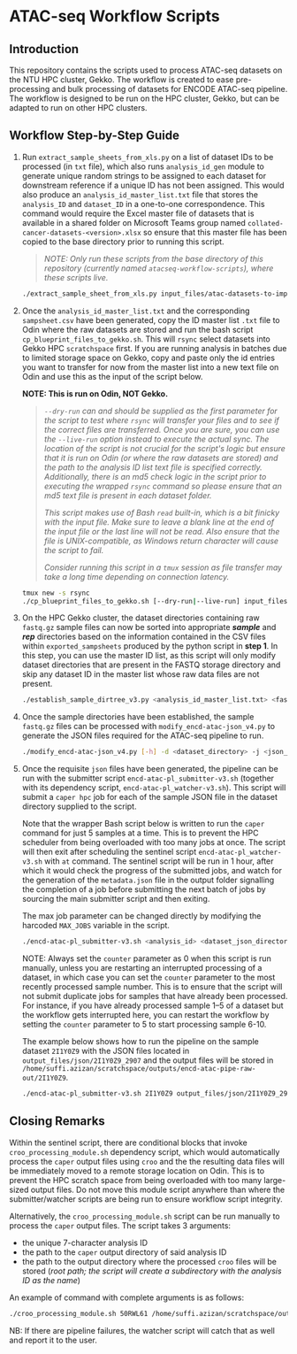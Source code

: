 # ATAC-seq Workflow Scripts

## Introduction

This repository contains the scripts used to process ATAC-seq datasets on the NTU HPC cluster, Gekko. The workflow is created to ease pre-processing and bulk processing of datasets for ENCODE ATAC-seq pipeline. The workflow is designed to be run on the HPC cluster, Gekko, but can be adapted to run on other HPC clusters.

## Workflow Step-by-Step Guide

1. Run `extract_sample_sheets_from_xls.py` on a list of dataset IDs to be processed (in `txt` file), which also runs `analysis_id_gen` module to generate unique random strings to be assigned to each dataset for downstream reference if a unique ID has not been assigned. This would also produce an `analysis_id_master_list.txt` file that stores the `analysis_ID` and `dataset_ID` in a one-to-one correspondence. This command would require the Excel master file of datasets that is available in a shared folder on Microsoft Teams group named `collated-cancer-datasets-<version>.xlsx` so ensure that this master file has been copied to the base directory prior to running this script.

    > *NOTE: Only run these scripts from the base directory of this repository (currently named `atacseq-workflow-scripts`), where these scripts live.*

    ```bash
    ./extract_sample_sheet_from_xls.py input_files/atac-datasets-to-import.txt input_files/collated-cancer-datasets-v1.6.xlsx output_files/exported_sampsheets input_files/analysis_id_master_list.txt
    ```

2. Once the `analysis_id_master_list.txt` and the corresponding `sampsheet.csv` have been generated, copy the ID master list `.txt` file to Odin where the raw datasets are stored and run the bash script `cp_blueprint_files_to_gekko.sh`. This will `rsync` select datasets into Gekko HPC `scratchspace` first. If you are running analysis in batches due to limited storage space on Gekko, copy and paste only the id entries you want to transfer for now from the master list into a new text file on Odin and use this as the input of the script below.

    **NOTE: This is run on Odin, NOT Gekko.**

    > *`--dry-run` can and should be supplied as the first parameter for the script to test where `rsync` will transfer your files and to see if the correct files are transferred. Once you are sure, you can use the `--live-run` option instead to execute the actual sync. The location of the script is not crucial for the script's logic but ensure that it is run on Odin (or where the raw datasets are stored) and the path to the analysis ID list text file is specified correctly. Additionally, there is an md5 check logic in the script prior to executing the wrapped `rsync` command so please ensure that an md5 text file is present in each dataset folder.*
    >
    > *This script makes use of Bash `read` built-in, which is a bit finicky with the input file. Make sure to leave a blank line at the end of the input file or the last line will not be read. Also ensure that the file is UNIX-compatible, as Windows return character will cause the script to fail.*
    >
    > *Consider running this script in a `tmux` session as file transfer may take a long time depending on connection latency.*

    ```bash
    tmux new -s rsync
    ./cp_blueprint_files_to_gekko.sh [--dry-run|--live-run] input_files/analysis_id_list.txt > rsync_output.log
    ```

3. On the HPC Gekko cluster, the dataset directories containing raw `fastq.gz` sample files can now be sorted into appropriate ***sample*** and ***rep*** directories based on the information contained in the CSV files within `exported_sampsheets` produced by the python script in **step 1**. In this step, you can use the master ID list, as this script will only modify dataset directories that are present in the FASTQ storage directory and skip any dataset ID in the master list whose raw data files are not present.

    ```bash
    ./establish_sample_dirtree_v3.py <analysis_id_master_list.txt> <fastq_file_root_directory> <csv_samplesheet_directory>
    ```

4. Once the sample directories have been established, the sample `fastq.gz` files can be processed with `modify_encd-atac-json_v4.py` to generate the JSON files required for the ATAC-seq pipeline to run.

    ```bash
    ./modify_encd-atac-json_v4.py [-h] -d <dataset_directory> -j <json_file_template> -s <sample_sheet_csv> -o <output_path>
    ```

5. Once the requisite `json` files have been generated, the pipeline can be run with the submitter script `encd-atac-pl_submitter-v3.sh` (together with its dependency script, `encd-atac-pl_watcher-v3.sh`). This script will submit a `caper hpc` job for each of the sample JSON file in the dataset directory supplied to the script.

    Note that the wrapper Bash script below is written to run the `caper` command for just 5 samples at a time. This is to prevent the HPC scheduler from being overloaded with too many jobs at once. The script will then exit after scheduling the sentinel script `encd-atac-pl_watcher-v3.sh` with `at` command. The sentinel script will be run in 1 hour, after which it would check the progress of the submitted jobs, and watch for the generation of the `metadata.json` file in the output folder signalling the completion of a job before submitting the next batch of jobs by sourcing the main submitter script and then exiting.

    The max job parameter can be changed directly by modifying the harcoded `MAX_JOBS` variable in the script.

    ```bash
    ./encd-atac-pl_submitter-v3.sh <analysis_id> <dataset_json_directory_abs_path> <pipeline_raw_output_root_dir_abs_path> <croo_output_root_dir_abs_path> <counter = always '0'>
    ```

    NOTE: Always set the `counter` parameter as 0 when this script is run manually, unless you are restarting an interrupted processing of a dataset, in which case you can set the `counter` parameter to the most recently processed sample number. This is to ensure that the script will not submit duplicate jobs for samples that have already been processed. For instance, if you have already processed sample 1–5 of a dataset but the workflow gets interrupted here, you can restart the workflow by setting the `counter` parameter to 5 to start processing sample 6-10.

    The example below shows how to run the pipeline on the sample dataset `2I1Y0Z9` with the JSON files located in `output_files/json/2I1Y0Z9_2907` and the output files will be stored in `/home/suffi.azizan/scratchspace/outputs/encd-atac-pipe-raw-out/2I1Y0Z9`.

    ```bash
    ./encd-atac-pl_submitter-v3.sh 2I1Y0Z9 output_files/json/2I1Y0Z9_2907 /home/suffi.azizan/scratchspace/outputs/encd-atac-pipe-raw-out/2I1Y0Z9 0
    ```

## Closing Remarks

Within the sentinel script, there are conditional blocks that invoke `croo_processing_module.sh` dependency script, which would automatically process the `caper` output files using `croo` and the the resulting data files will be immediately moved to a remote storage location on Odin. This is to prevent the HPC scratch space from being overloaded with too many large-sized output files. Do not move this module script anywhere than where the submitter/watcher scripts are being run to ensure workflow script integrity.

Alternatively, the `croo_processing_module.sh` script can be run manually to process the `caper` output files. The script takes 3 arguments:

- the unique 7-character analysis ID
- the path to the `caper` output directory of said analysis ID
- the path to the output directory where the processed `croo` files will be stored (*root path; the script will create a subdirectory with the analysis ID as the name*)

An example of command with complete arguments is as follows:

```bash
./croo_processing_module.sh 50RWL61 /home/suffi.azizan/scratchspace/outputs/encd-atac-pipe-raw-out/50RWL61 /home/suffi.azizan/scratchspace/outputs/atac_croo_out
```

NB: If there are pipeline failures, the watcher script will catch that as well and report it to the user.
